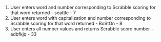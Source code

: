 
1. User enters word and number corresponding to Scrabble scoring for that word returned - seattle - 7
2. User enters word with capitalization and number corresponding to Scrabble scoring for that word returned - BoStOn - 8
3. User enters all number values and returns Scrabble score number -  adbfkjq -  33